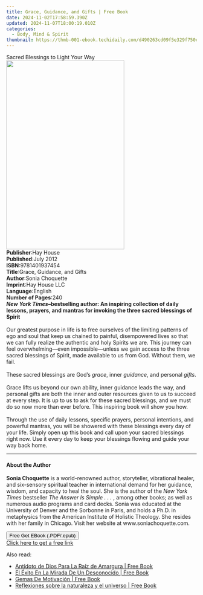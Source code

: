 ```yaml
---
title: Grace, Guidance, and Gifts | Free Book
date: 2024-11-02T17:58:59.390Z
updated: 2024-11-07T18:00:19.010Z
categories:
  - Body, Mind & Spirit
thumbnail: https://thmb-001-ebook.techidaily.com/d490263cd09f5e329f750efaaa89f19051e51ffe82e16439d82d26392f689d03.jpg
---
```

<main id="book-container">
  <div class="flex flex-col">
    <div class="book-brief flex-1 py-6 px-4 sm:p-6 md:py-10 md:px-8">
      <!-- brief-->
      <div class="book-brief-main">Sacred Blessings to Light Your Way</div>
    </div>
    <div
      class="book-meta-info flex-1 grid gap-4 col-start-1 col-end-3 row-start-1 sm:mb-6 sm:grid-cols-4 lg:gap-6 lg:col-start-2 lg:row-end-6 lg:row-span-6 lg:mb-0"
    >
      <div
        class="book-meta-info-left place-content-center mt-4 p-4 text-sm leading-6 col-start-2 col-span-2 dark:text-slate-400"
      >
        <img
          class="w-full h-500 object-cover rounded-lg sm:h-255 sm:col-span-2 lg:col-span-full"
          src="https://img-001-ebook.techidaily.com/4cab9588cd258d7f69ab422417a357e99055aa807131bc9d8733876ce803b40f.jpg"
          alt=""
          width="312"
          height="500"
        />
      </div>
      <div
        class="book-meta-info-right mt-2 col-start-1 row-start-2 col-span-3 self-center"
      >
        <!-- meta data  -->
        <div class="flex flex-col px-4 md:px-8">
          <div class="flex-1">
            <strong>Publisher</strong>:<span class="px-2">Hay House</span>
          </div>
          <div class="flex-1">
            <strong>Published</strong>:<span class="px-2">July 2012</span>
          </div>
          <div class="flex-1">
            <strong>ISBN</strong>:<span class="px-2">9781401937454</span>
          </div>
          <div class="flex-1">
            <strong>Title</strong>:<span class="px-2"
              >Grace, Guidance, and Gifts</span
            >
          </div>
          <div class="flex-1">
            <strong>Author</strong>:<span class="px-2">Sonia Choquette</span>
          </div>
          <div class="flex-1">
            <strong>Imprint</strong>:<span class="px-2">Hay House LLC</span>
          </div>
          <div class="flex-1">
            <strong>Language</strong>:<span class="px-2">English</span>
          </div>
          <div class="flex-1">
            <strong>Number of Pages</strong>:<span class="px-2">240</span>
          </div>
        </div>
      </div>
    </div>
    <div class="book-description flex-1 py-6 px-4 sm:p-6 md:py-10 md:px-8">
      <div class="book-description-main">
        <div accordion-content="" id="description">
          <b
            ><i>New York Times</i>–bestselling author: An inspiring collection
            of daily lessons, prayers, and mantras for invoking the three sacred
            blessings of Spirit</b
          ><br />&nbsp;<br />Our greatest purpose in life is to free ourselves
          of the limiting patterns of ego and soul that keep us chained to
          painful, disempowered lives so that we can fully realize the authentic
          and holy Spirits we are. This journey can feel overwhelming—even
          impossible—unless we gain access to the three sacred blessings of
          Spirit, made available to us from God. Without them, we fail.<br /><br />These
          sacred blessings are God’s&nbsp;<i>grace</i>,
          inner&nbsp;<i>guidance</i>, and personal&nbsp;<i>gifts</i>.<br /><br />Grace
          lifts us beyond our own ability, inner guidance leads the way, and
          personal gifts are both the inner and outer resources given to us to
          succeed at every step. It is up to us to ask for these sacred
          blessings, and we must do so now more than ever before. This inspiring
          book will show you how.<br /><br />Through the use of daily lessons,
          specific prayers, personal intentions, and powerful mantras, you will
          be showered with these blessings every day of your life. Simply open
          up this book and call upon your sacred blessings right now. Use it
          every day to keep your blessings flowing and guide your way back home.
        </div>
        <div class="accordion-fader"></div>
      </div>
    </div>
    <div class="book-excerpts flex-1 py-6 px-4 sm:p-6 md:py-10 md:px-8">
      <!-- excerpts-->
      <div class="book-excerpts-main">
        <hr />
        <h4 class="placeholder placeholder-heading">
          <span>About the Author</span>
        </h4>
        <p>
          <b>Sonia Choquette</b>&nbsp;is a world-renowned author, storyteller,
          vibrational healer, and six-sensory spiritual teacher in international
          demand for her guidance, wisdom, and capacity to heal the soul. She is
          the author of the&nbsp;<i>New York Times</i>&nbsp;bestseller&nbsp;<i
            >The Answer Is Simple . . .</i
          >&nbsp;, among other books; as well as numerous audio programs and
          card decks. Sonia was educated at the University of Denver and the
          Sorbonne in Paris, and holds a Ph.D. in metaphysics from the American
          Institute of Holistic Theology. She resides with her family in
          Chicago. Visit her website at&nbsp;www.soniachoquette.com.
        </p>
      </div>
    </div>
    <div
      class="book-about-author flex-1 py-6 px-4 sm:p-6 md:py-10 md:px-8"
    ></div>
    <div class="book-free-get flex-1 py-6 px-4 sm:p-6 md:py-10 md:px-8">
      <button
        id="btn-free-get"
        class="bg-blue-500 hover:bg-blue-700 text-white font-bold py-2 px-4 rounded"
      >
        Free Get EBook (.PDF/.epub)
      </button>
      <div id="countdown-display" class="px-2 text-lg mt-2"></div>
      <a
        id="free-link"
        class="hidden bg-blue-500 hover:bg-blue-700 text-white font-bold py-2 px-4 rounded"
        href="https://www.ebooks.com/en-us/book/96316945/grace-guidance-and-gifts/sonia-choquette/"
        target="_blank"
        >Click here to get a free link</a
      >
    </div>
    <script>
      let countdownTime = 0;
      let countdownInterval = null;
      document
        .getElementById('btn-free-get')
        .addEventListener('click', startCountdown);
      function startCountdown() {
        countdownTime = new Date().getTime() + 60000 * 3;
        countdownInterval = setInterval(updateCountdown, 1000);
        document.getElementById('btn-free-get').disabled = true;
        document
          .getElementById('btn-free-get')
          .classList.add('bg-gray-500', 'cursor-not-allowed');
      }
      function updateCountdown() {
        let currentTime = new Date().getTime();
        let timeLeft = countdownTime - currentTime;
        let secondsLeft = Math.floor(timeLeft / 1000);
        document.getElementById('countdown-display').innerHTML =
          `Remaining time: ${secondsLeft} seconds.`;
        if (secondsLeft <= 0) {
          clearInterval(countdownInterval);
          document.getElementById('btn-free-get').classList.add('hidden');
          document.getElementById('free-link').classList.remove('hidden');
          document.getElementById('countdown-display').innerHTML = '';
        }
      }
    </script>
  </div>
</main>

<ins class="adsbygoogle"
      style="display:block"
      data-ad-client="ca-pub-7571918770474297"
      data-ad-slot="8358498916"
      data-ad-format="auto"
      data-full-width-responsive="true"></ins>
    

<span class="atpl-alsoreadstyle">Also read:</span>
<div><ul>
<li><a href="https://novels-ebooks.techidaily.com/210170098-9781643345376-antidoto-de-dios-para-la-raiz-de-amargura/"><u>Antídoto de Dios Para La Raíz de Amargura | Free Book</u></a></li>
<li><a href="https://novels-ebooks.techidaily.com/210170088-9781643343822-el-exito-en-la-mirada-de-un-desconocido/"><u>El Éxito En La Mirada De Un Desconocido | Free Book</u></a></li>
<li><a href="https://novels-ebooks.techidaily.com/210170094-9781643345338-gemas-de-motivacion/"><u>Gemas De Motivación | Free Book</u></a></li>
<li><a href="https://novels-ebooks.techidaily.com/210170096-9781643346205-reflexiones-sobre-la-naturaleza-y-el-universo/"><u>Reflexiones sobre la naturaleza y el universo | Free Book</u></a></li>
</ul></div>

